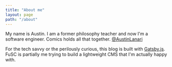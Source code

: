 ```yaml
---
title: "About me"
layout: page
path: "/about"
---
```


My name is Austin.  I am a former philosophy teacher and now I'm a software engineer.  Comics holds all that together.  [@AustinLanari](https://www.twitter.com/austinlanari)

For the tech savvy or the perilously curious, this blog is built with [Gatsby.js](https://github.com/gatsbyjs/gatsby). FuSC is partially me trying to build a lightweight CMS that I'm actually happy with.
